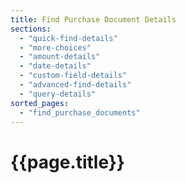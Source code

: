 ```yaml
---
title: Find Purchase Document Details
sections:
  - "quick-find-details"
  - "more-choices"
  - "amount-details"
  - "date-details"
  - "custom-field-details"
  - "advanced-find-details"
  - "query-details"
sorted_pages:
  - "find_purchase_documents"
---
```

# {{page.title}}
